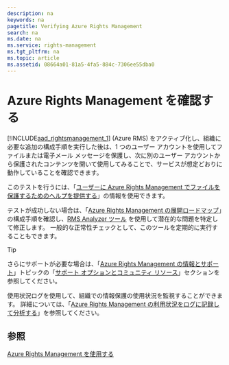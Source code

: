 ```yaml
---
description: na
keywords: na
pagetitle: Verifying Azure Rights Management
search: na
ms.date: na
ms.service: rights-management
ms.tgt_pltfrm: na
ms.topic: article
ms.assetid: 08664a01-81a5-4fa5-884c-7306ee55dba0
---
```

# Azure Rights Management を確認する
[!INCLUDE[aad_rightsmanagement_1](../Token/aad_rightsmanagement_1_md.md)] (Azure RMS) をアクティブ化し、組織に必要な追加の構成手順を実行した後は、1 つのユーザー アカウントを使用してファイルまたは電子メール メッセージを保護し、次に別のユーザー アカウントから保護されたコンテンツを開いて使用してみることで、サービスが想定どおりに動作していることを確認できます。

このテストを行うには、「[ユーザーに Azure Rights Management でファイルを保護するためのヘルプを提供する](../Topic/Helping_Users_to_Protect_Files_by_Using_Azure_Rights_Management.md)」の情報を使用できます。

テストが成功しない場合は、「[Azure Rights Management の展開ロードマップ](../Topic/Azure_Rights_Management_Deployment_Roadmap.md)」の構成手順を確認し、[RMS Analyzer ツール](http://www.microsoft.com/en-us/download/details.aspx?id=46437) を使用して潜在的な問題を特定して修正します。 一般的な正常性チェックとして、このツールを定期的に実行することもできます。

> [!TIP]
> さらにサポートが必要な場合は、「[Azure Rights Management の情報とサポート](../Topic/Information_and_Support_for_Azure_Rights_Management.md)」トピックの「[サポート オプションとコミュニティ リソース](../Topic/Information_and_Support_for_Azure_Rights_Management.md#BKMK_SupportOptions)」セクションを参照してください。

使用状況ログを使用して、組織での情報保護の使用状況を監視することができます。 詳細については、「[Azure Rights Management の利用状況をログに記録して分析する](../Topic/Logging_and_Analyzing_Azure_Rights_Management_Usage.md)」を参照してください。

## 参照
[Azure Rights Management を使用する](../Topic/Using_Azure_Rights_Management.md)

